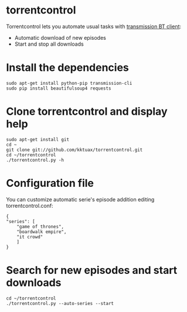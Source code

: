 torrentcontrol
==============

Torrentcontrol lets you automate usual tasks with [transmission BT client](http://www.transmissionbt.com/):

 * Automatic download of new episodes
 * Start and stop all downloads  

# Install the dependencies

    sudo apt-get install python-pip transmission-cli
    sudo pip install beautifulsoup4 requests

# Clone torrentcontrol and display help

    sudo apt-get install git
    cd ~
    git clone git://github.com/kktuax/torrentcontrol.git
    cd ~/torrentcontrol
    ./torrentcontrol.py -h
	
# Configuration file

You can customize automatic serie's episode addition editing torrentcontrol.conf:

	{
	"series": [
		"game of thrones",
		"boardwalk empire",
		"it crowd"
		]
	}

# Search for new episodes and start downloads

    cd ~/torrentcontrol
    ./torrentcontrol.py --auto-series --start
	